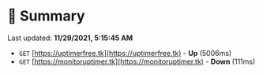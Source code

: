 # 📖 Summary
Last updated: **11/29/2021, 5:15:45 AM**

- `GET` [https://uptimerfree.tk](https://uptimerfree.tk) - **Up** (5006ms)
- `GET` [https://monitoruptimer.tk](https://monitoruptimer.tk) - **Down** (111ms)
